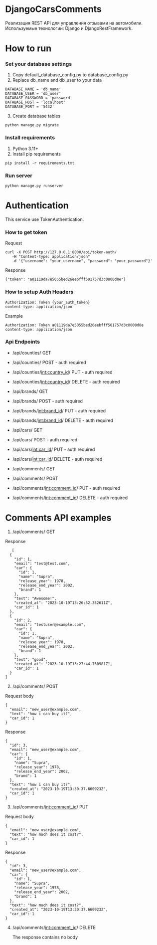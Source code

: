 # DjangoCarsComments
Реализация REST API для управления отзывами на автомобили. Используемые технологии: Django и DjangoRestFramework.

# How to run

### Set your database settings
1. Copy default_database_config.py to database_config.py
2. Replace db_name and db_user to your data
```
DATABASE_NAME = 'db_name'
DATABASE_USER = 'db_user'
DATABASE_PASSWORD = 'password'
DATABASE_HOST = 'localhost'
DATABASE_PORT = '5432'
```
3. Create database tables
```
python manage.py migrate
```

### Install requirements
1. Python 3.11+
2. Install pip requirements
```
pip install -r requirements.txt
```

### Run server
```
python manage.py runserver
```

# Authentication
This service use TokenAuthentication.

### How to get token
Request
```
curl -X POST http://127.0.0.1:8000/api/token-auth/
   -H "Content-Type: application/json"
   -d '{"username": "your_username", "password": "your_password"}'  
```

Response
```
{"token": "a01119da7e5055bed26eebfff501757d3c0000d0e"}
```

### How to setup Auth Headers
```
Authorization: Token {your_auth_token}
content-type: application/json
```
Example
```
Authorization: Token a01119da7e5055bed26eebfff501757d3c0000d0e
content-type: application/json
```


### Api Endpoints
 - /api/counties/ GET
 - /api/counties/ POST - auth required
 - /api/counties/<int:country_id>/ PUT - auth required
 - /api/counties/<int:country_id>/ DELETE - auth required
   
 - /api/brands/ GET
 - /api/brands/ POST - auth required
 - /api/brands/<int:brand_id>/ PUT - auth required
 - /api/brands/<int:brand_id>/ DELETE - auth required

 - /api/cars/ GET
 - /api/cars/ POST - auth required
 - /api/cars/<int:car_id>/ PUT - auth required
 - /api/cars/<int:car_id>/ DELETE - auth required

 - /api/comments/ GET
 - /api/comments/ POST
 - /api/comments/<int:comment_id>/ PUT - auth required
 - /api/comments/<int:comment_id>/ DELETE - auth required

# Comments API examples
1. /api/comments/ GET
   
Response
```
   [
  {
    "id": 1,
    "email": "test@test.com",
    "car": {
      "id": 1,
      "name": "Supra",
      "release_year": 1978,
      "release_end_year": 2002,
      "brand": 1
    },
    "text": "Awesome!",
    "created_at": "2023-10-19T13:26:52.352611Z",
    "car_id": 1
  },
  {
    "id": 2,
    "email": "testuser@example.com",
    "car": {
      "id": 1,
      "name": "Supra",
      "release_year": 1978,
      "release_end_year": 2002,
      "brand": 1
    },
    "text": "good",
    "created_at": "2023-10-19T13:27:44.750981Z",
    "car_id": 1
  }
]
```

2. /api/comments/ POST

Request body
```
{
  "email": "new_user@example.com",
  "text": "how i can buy it?",
  "car_id": 1
}
```

Response
```
{
  "id": 3,
  "email": "new_user@example.com",
  "car": {
    "id": 1,
    "name": "Supra",
    "release_year": 1978,
    "release_end_year": 2002,
    "brand": 1
  },
  "text": "how i can buy it?",
  "created_at": "2023-10-19T13:30:37.660923Z",
  "car_id": 1
}
```

3. /api/comments/<int:comment_id>/ PUT

Request body
```
{
  "email": "new_user@example.com",
  "text": "how much does it cost?",
  "car_id": 1
}
```

Response
```
{
  "id": 3,
  "email": "new_user@example.com",
  "car": {
    "id": 1,
    "name": "Supra",
    "release_year": 1978,
    "release_end_year": 2002,
    "brand": 1
  },
  "text": "how much does it cost?",
  "created_at": "2023-10-19T13:30:37.660923Z",
  "car_id": 1
}
```

4. /api/comments/<int:comment_id>/ DELETE
   
   The response contains no body
